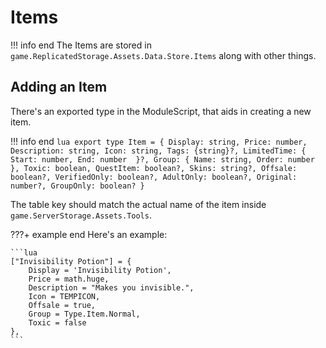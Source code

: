 # Items
!!! info end
    The Items are stored in ``game.ReplicatedStorage.Assets.Data.Store.Items`` along with other things.


## Adding an Item

There's an exported type in the ModuleScript, that aids in creating a new item.

!!! info end
    ```lua
    export type Item = {
        Display: string,
        Price: number,
        Description: string,
        Icon: string,
        Tags: {string}?,
        LimitedTime: { 
            Start: number,
            End: number 
        }?,
        Group: {
            Name: string,
            Order: number
        },
        Toxic: boolean,
        QuestItem: boolean?,
        Skins: string?,
        Offsale: boolean?,
        VerifiedOnly: boolean?,
        AdultOnly: boolean?,
        Original: number?,
        GroupOnly: boolean?
    }
    ```


The table key should match the actual name of the item inside ``game.ServerStorage.Assets.Tools``.

???+ example end
    Here's an example:

    ```lua
    ["Invisibility Potion"] = {
		Display = 'Invisibility Potion',
		Price = math.huge,
		Description = "Makes you invisible.",
		Icon = TEMPICON,
		Offsale = true,
		Group = Type.Item.Normal,
		Toxic = false
	},
    ```